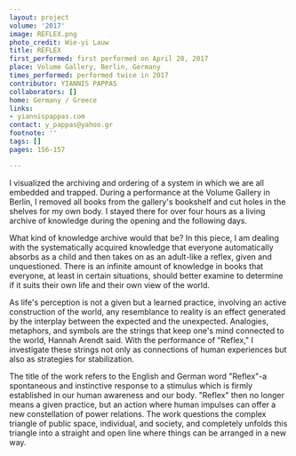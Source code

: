 ```yaml
---
layout: project
volume: '2017'
image: REFLEX.png
photo_credit: Wie-yi Lauw
title: REFLEX
first_performed: first performed on April 28, 2017
place: Volume Gallery, Berlin, Germany
times_performed: performed twice in 2017
contributor: YIANNIS PAPPAS
collaborators: []
home: Germany / Greece
links:
- yiannispappas.com
contact: y_pappas@yahoo.gr
footnote: ''
tags: []
pages: 156-157

---
```


I visualized the archiving and ordering of a system in which we are all embedded and trapped. During a performance at the Volume Gallery in Berlin, I removed all books from the gallery's bookshelf and cut holes in the shelves for my own body. I stayed there for over four hours as a living archive of knowledge during the opening and the following days.

What kind of knowledge archive would that be? In this piece, I am dealing with the systematically acquired knowledge that everyone automatically absorbs as a child and then takes on as an adult-like a reflex, given and unquestioned. There is an infinite amount of knowledge in books that everyone, at least in certain situations, should better examine to determine if it suits their own life and their own view of the world.

As life's perception is not a given but a learned practice, involving an active construction of the world, any resemblance to reality is an effect generated by the interplay between the expected and the unexpected. Analogies, metaphors, and symbols are the strings that keep one's mind connected to the world, Hannah Arendt said. With the performance of "Reflex," I investigate these strings not only as connections of human experiences but also as strategies for stabilization.

The title of the work refers to the English and German word "Reflex"-a spontaneous and instinctive response to a stimulus which is firmly established in our human awareness and our body. "Reflex" then no longer means a given practice, but an action where human impulses can offer a new constellation of power relations. The work questions the complex triangle of public space, individual, and society, and completely unfolds this triangle into a straight and open line where things can be arranged in a new way.

